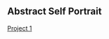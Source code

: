 ## Abstract Self Portrait


[Project 1](https://jvu11.github.io/Vu_Jonathan_ART2210/TestCoding/p5/Portriat.html)


